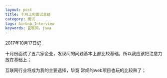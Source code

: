 ```yaml
---
layout: post
title: 十月上旬面试总结
category: 面试
tags: Airbnb,Interview
keywords: 互联网，java
---
```


2017年10月17日记

十月份面试了五六家企业，发现问的问题基本上都比较基础，所以我应该把注意力放在基础上；

互联网行业将成为我的主要选择，毕竟 常规的web项目也玩的比较熟了；